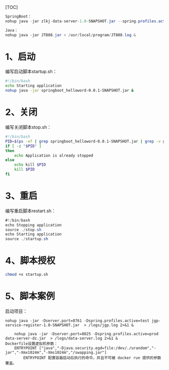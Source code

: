 [TOC]

```java
SpringBoot：
nohup java -jar zlkj-data-server-1.0-SNAPSHOT.jar --spring.profiles.active=prod > /usr/local/program/jgp.log &

Java：
nohup java -jar JT808.jar > /usr/local/program/JT808.log &
```

# 1、启动
编写启动脚本startup.sh：
```bash
#!/bin/bash
echo Starting application
nohup java -jar springboot_helloword-0.0.1-SNAPSHOT.jar &
```

# 2、关闭
编写关闭脚本stop.sh：
```bash
#!/bin/bash
PID=$(ps -ef | grep springboot_helloword-0.0.1-SNAPSHOT.jar | grep -v grep | awk '{ print $2 }')
if [ -z "$PID" ]
then
    echo Application is already stopped
else
    echo kill $PID
    kill $PID
fi
```

# 3、重启
编写重启脚本restart.sh：
```java
#!/bin/bash
echo Stopping application
source ./stop.sh
echo Starting application
source ./startup.sh
```

# 4、脚本授权
```bash
chmod +x startup.sh
```

# 5、脚本案例
启动项目：
```shell
nohup java -jar -Dserver.port=8761 -Dspring.profiles.active=test jgp-service-register-1.0-SNAPSHOT.jar  > /logs/jgp.log 2>&1 &
```
```shell
	nohup java -jar -Dserver.port=8025 -Dspring.profiles.active=prod data-server-dz.jar  > /logs/data-server.log 2>&1 &
Dockerfile设置虚拟机参数：
	ENTRYPOINT ["java","-Djava.security.egd=file:/dev/./urandom","-jar","-Xmx1024m","-Xms1024m","/swapping.jar"]
		ENTRYPOINT 配置容器启动后执行的命令，并且不可被 docker run 提供的参数覆盖。
```
